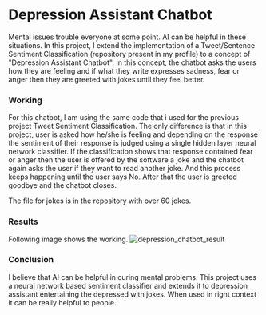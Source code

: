 # Depression Assistant Chatbot
Mental issues trouble everyone at some point. AI can be helpful in these situations. In this project, I extend the implementation of a Tweet/Sentence Sentiment Classification (repository present in my profile) to a concept of "Depression Assistant Chatbot". In this concept, the chatbot asks the users how they are feeling and if what they write expresses sadness, fear or anger then they are greeted with jokes until they feel better.

### Working
For this chatbot, I am using the same code that i used for the previous project Tweet Sentiment Classification. The only difference is that in this project, user is asked how he/she is feeling and depending on the response the sentiment of their response is judged using a single hidden layer neural network classifier. If the classification shows that response contained fear or anger then the user is offered by the software a joke and the chatbot again asks the user if they want to read another joke. And this process keeps happening until the user says No. After that the user is greeted goodbye and the chatbot closes.

The file for jokes is in the repository with over 60 jokes.

### Results
Following image shows the working.
![depression_chatbot_result](https://user-images.githubusercontent.com/41015749/56463376-88094b00-6398-11e9-8835-f5c4310f18a9.jpg)

### Conclusion
I believe that AI can be helpful in curing mental problems. This project uses a neural network based sentiment classifier and extends it to depression assistant entertaining the depressed with jokes. When used in right context it can be really helpful to people.
